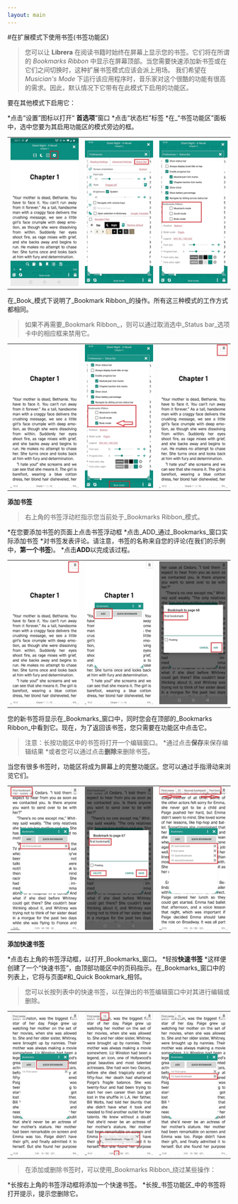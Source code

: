```yaml
---
layout: main
---
```


#在扩展模式下使用书签(书签功能区)

> 您可以让 **Librera** 在阅读书籍时始终在屏幕上显示您的书签。它们将在所谓的 _Bookmarks Ribbon_ 中显示在屏幕顶部。当您需要快速添加新书签或在它们之间切换时，这种扩展书签模式应该会派上用场。
> 我们希望在 _Musician's Mode_ 下运行该应用程序时，音乐家对这个很酷的功能有很高的需求。因此，默认情况下它带有在此模式下启用的功能区。

要在其他模式下启用它：

*点击“设置”图标以打开“ **首选项**”窗口
*点击“状态栏”标签
*在_“书签功能区”面板中，选中您要为其启用功能区的模式旁边的框。

||||
|-|-|-|
|![](1.jpg)|![](2.jpg)|![](3.jpg)|

在_Book_模式下说明了_Bookmark Ribbon_的操作。所有这三种模式的工作方式都相同。

>如果不再需要_Bookmark Ribbon_，则可以通过取消选中_Status bar_选项卡中的相应框来禁用它。

||||
|-|-|-|
|![](4.jpg)|![](5.jpg)|![](6.jpg)|


**添加书签**

>右上角的书签浮动栏指示您当前处于_Bookmarks Ribbon_模式。

*在您要添加书签的页面上点击书签浮动框
*点击_ADD_通过_Bookmarks_窗口实际添加书签
*对书签发表评论。请注意，书签的名称来自您的评论(在我们的示例中，**第一个书签**)。
*点击**ADD**以完成该过程。

||||
|-|-|-|
|![](7.jpg)|![](8.jpg)|![](9.jpg)|

您的新书签将显示在_Bookmarks_窗口中，同时您会在顶部的_Bookmarks Ribbon_中看到它。现在，为了返回该书签，您只需要在功能区中点击它。

>注意：长按功能区中的书签将打开一个编辑窗口。
*通过点击**保存**来保存编辑结果
*或者您可以通过点击**删除**来删除书签。

当您有很多书签时，功能区将成为屏幕上的完整功能区。您可以通过手指滑动来浏览它们。

||||
|-|-|-|
|![](10.jpg)|![](15.jpg)|![](11.jpg)|

**添加快速书签**

*点击右上角的书签浮动框，以打开_Bookmarks_窗口。
*轻按**快速书签**
*这样便创建了一个“快速书签”，由顶部功能区中的页码指示。在_Bookmarks_窗口中的列表上，它将与页面#和_Quick Bookmark_相邻。
>您可以长按列表中的快速书签，以在弹出的书签编辑窗口中对其进行编辑或删除。

||||
|-|-|-|
|![](12.jpg)|![](13.jpg)|![](14.jpg)|

>在添加或删除书签时，可以使用_Bookmarks Ribbon_绕过某些操作：

*长按右上角的书签浮动框将添加一个快速书签。
*长按_书签功能区_中的书签将打开提示，提示您删除它。
